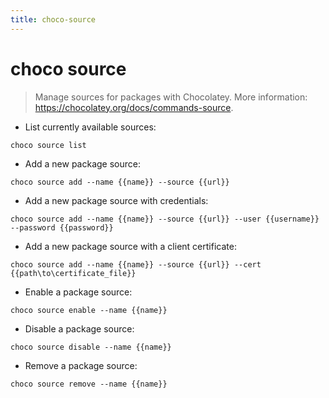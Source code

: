 ```yaml
---
title: choco-source
---
```

# choco source

> Manage sources for packages with Chocolatey.
> More information: <https://chocolatey.org/docs/commands-source>.

- List currently available sources:

`choco source list`

- Add a new package source:

`choco source add --name {{name}} --source {{url}}`

- Add a new package source with credentials:

`choco source add --name {{name}} --source {{url}} --user {{username}} --password {{password}}`

- Add a new package source with a client certificate:

`choco source add --name {{name}} --source {{url}} --cert {{path\to\certificate_file}}`

- Enable a package source:

`choco source enable --name {{name}}`

- Disable a package source:

`choco source disable --name {{name}}`

- Remove a package source:

`choco source remove --name {{name}}`
